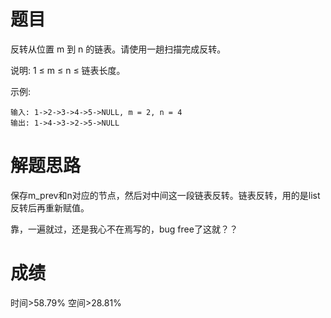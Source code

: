 # 题目
反转从位置 m 到 n 的链表。请使用一趟扫描完成反转。

说明:
1 ≤ m ≤ n ≤ 链表长度。

示例:

    输入: 1->2->3->4->5->NULL, m = 2, n = 4
    输出: 1->4->3->2->5->NULL

# 解题思路
保存m_prev和n对应的节点，然后对中间这一段链表反转。链表反转，用的是list反转后再重新赋值。

靠，一遍就过，还是我心不在焉写的，bug free了这就？？

# 成绩
时间>58.79%
空间>28.81%
